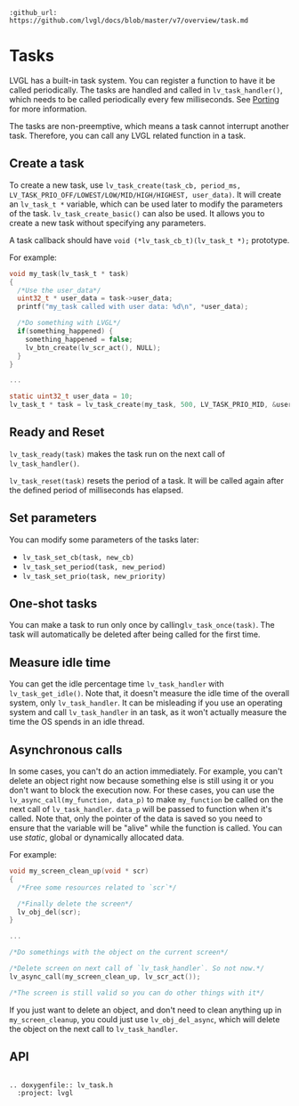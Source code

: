 ```eval_rst
:github_url: https://github.com/lvgl/docs/blob/master/v7/overview/task.md
```
# Tasks

LVGL has a built-in task system. You can register a function to have it be called periodically. The tasks are handled and called in `lv_task_handler()`, which needs to be called periodically every few milliseconds.
See [Porting](/porting/task-handler) for more information.

The tasks are non-preemptive, which means a task cannot interrupt another task. Therefore, you can call any LVGL related function in a task.


## Create a task
To create a new task, use `lv_task_create(task_cb, period_ms, LV_TASK_PRIO_OFF/LOWEST/LOW/MID/HIGH/HIGHEST, user_data)`. It will create an `lv_task_t *` variable, which can be used later to modify the parameters of the task.
`lv_task_create_basic()` can also be used. It allows you to create a new task without specifying any parameters.

A task callback should have `void (*lv_task_cb_t)(lv_task_t *);` prototype.

For example:
```c
void my_task(lv_task_t * task)
{
  /*Use the user_data*/
  uint32_t * user_data = task->user_data;
  printf("my_task called with user data: %d\n", *user_data);

  /*Do something with LVGL*/
  if(something_happened) {
    something_happened = false;
    lv_btn_create(lv_scr_act(), NULL);
  }
}

...

static uint32_t user_data = 10;
lv_task_t * task = lv_task_create(my_task, 500, LV_TASK_PRIO_MID, &user_data);

```

## Ready and Reset

`lv_task_ready(task)` makes the task run on the next call of `lv_task_handler()`.

`lv_task_reset(task)` resets the period of a task. It will be called again after the defined period of milliseconds has elapsed.


## Set parameters
You can modify some parameters of the tasks later:
- `lv_task_set_cb(task, new_cb)`
- `lv_task_set_period(task, new_period)`
- `lv_task_set_prio(task, new_priority)`

## One-shot tasks

You can make a task to run only once by calling`lv_task_once(task)`. The task will automatically be deleted after being called for the first time.


## Measure idle time

You can get the idle percentage time `lv_task_handler` with `lv_task_get_idle()`. Note that, it doesn't measure the idle time of the overall system, only `lv_task_handler`.
It can be misleading if you use an operating system and call `lv_task_handler` in an  task, as it won't actually measure the time the OS spends in an idle thread.

## Asynchronous calls

In some cases, you can't do an action immediately. For example, you can't delete an object right now because something else is still using it or you don't want to block the execution now.
For these cases, you can use the `lv_async_call(my_function, data_p)` to make `my_function` be called on the next call of `lv_task_handler`. `data_p` will be passed to function when it's called.
Note that, only the pointer of the data is saved so you need to ensure that the variable will be "alive" while the function is called. You can use *static*, global or dynamically allocated data.

For example:
```c
void my_screen_clean_up(void * scr)
{
  /*Free some resources related to `scr`*/

  /*Finally delete the screen*/
  lv_obj_del(scr);  
}

...

/*Do somethings with the object on the current screen*/

/*Delete screen on next call of `lv_task_handler`. So not now.*/
lv_async_call(my_screen_clean_up, lv_scr_act());

/*The screen is still valid so you can do other things with it*/

```

If you just want to delete an object, and don't need to clean anything up in `my_screen_cleanup`, you could just use `lv_obj_del_async`, which will delete the object on the next call to `lv_task_handler`.

## API

```eval_rst

.. doxygenfile:: lv_task.h
  :project: lvgl

```

